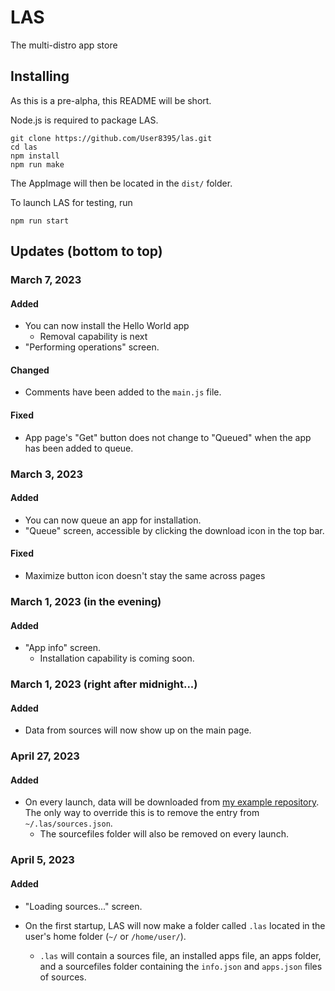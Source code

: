 # LAS
The multi-distro app store

## Installing
As this is a pre-alpha, this README will be short.

Node.js is required to package LAS.


```
git clone https://github.com/User8395/las.git
cd las
npm install
npm run make
```

The AppImage will then be located in the `dist/` folder.

To launch LAS for testing, run
```
npm run start
```

## Updates (bottom to top)

### March 7, 2023
#### Added
+ You can now install the Hello World app
	- Removal capability is next
+ "Performing operations" screen.

#### Changed
+ Comments have been added to the `main.js` file.

#### Fixed
+ App page's "Get" button does not change to "Queued" when the app has been added to queue.

### March 3, 2023
#### Added
+ You can now queue an app for installation.
+ "Queue" screen, accessible by clicking the download icon in the top bar.

#### Fixed
+ Maximize button icon doesn't stay the same across pages


### March 1, 2023 (in the evening)
#### Added
+ "App info" screen.
	- Installation capability is coming soon.

### March 1, 2023 (right after midnight...)
#### Added
+ Data from sources will now show up on the main page.

### April 27, 2023
#### Added
+ On every launch, data will be downloaded from [my example repository](https://github.com/User8395/example-las-source). The only way to override this is to remove the entry from `~/.las/sources.json`.
	- The sourcefiles folder will also be removed on every launch.

### April 5, 2023
#### Added
+ "Loading sources..." screen.

+ On the first startup, LAS will now make a folder called `.las` located in the user's home folder (`~/` or `/home/user/`).

	-  `.las` will contain a sources file, an installed apps file, an apps folder, and a sourcefiles folder containing the `info.json` and `apps.json` files of sources.
